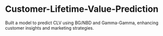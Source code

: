 # Customer-Lifetime-Value-Prediction
Built a model to predict CLV using BG/NBD and Gamma-Gamma, enhancing customer insights and marketing strategies.
